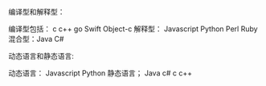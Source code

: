 <!--
 * @Author: songyzh
 * @Date: 2021-01-31 21:52:43
 * @LastEditors: songyzh
 * @LastEditTime: 2021-01-31 21:52:44
-->

编译型和解释型：

编译型包括： c c++ go Swift Object-c
解释型： Javascript Python Perl Ruby
混合型：Java C#

动态语言和静态语言:

动态语言： Javascript Python
静态语言； Java c# c c++
